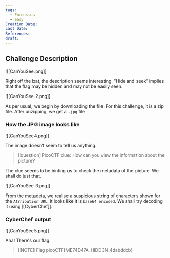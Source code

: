 ```yaml
---
tags:
  - Forensics
  - easy
Creation Date: 
Last Date: 
References: 
draft:
---
```

## Challenge Description

![[CanYouSee.png]]

Right off the bat, the description seems interesting. "Hide and seek" implies that the flag may be hidden and may not be easily seen. 



![[CanYouSee 2.png]]

As per usual, we begin by downloading the file. For this challenge, it is a zip file. After unzipping, we get a `.jpg` file




### How the JPG image looks like

![[CanYouSee4.png]]

The image doesn't seem to tell us anything. 

>[!question] PicoCTF clue: How can you view the information about the picture? 

The clue seems to be hinting us to check the metadata of the picture. We shall do just that.



![[CanYouSee 3.png]]



From the metadeta, we realise a suspicious string of characters shown for the `Atrribution URL`. It looks like it is `base64 encoded`. We shall try decoding it using [[CyberChef]]. 


### CyberChef output
![[CanYouSee5.png]]

Aha! There's our flag.

> [!NOTE] Flag
>picoCTF{ME74D47A_HIDD3N_4dabddcb}